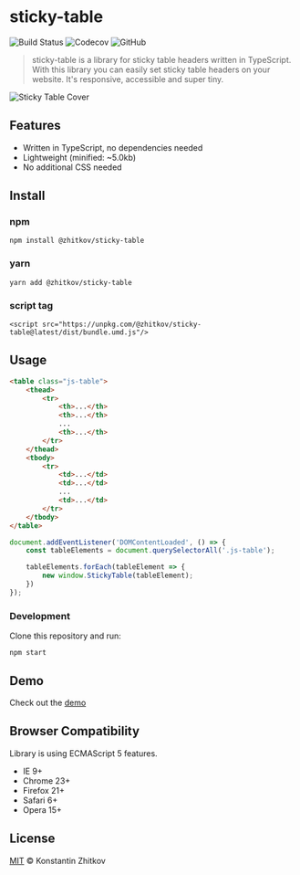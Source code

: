 # sticky-table

![Build Status](https://github.com/zhitkovkostya/sticky-table/actions/workflows/coverage.yml/badge.svg)
![Codecov](https://img.shields.io/codecov/c/github/zhitkovkostya/sticky-table)
![GitHub](https://img.shields.io/github/license/zhitkovkostya/sticky-table)

> sticky-table is a library for sticky table headers written in TypeScript. With this library you can easily set sticky table headers on your website. It's responsive, accessible and super tiny.

![Sticky Table Cover](https://repository-images.githubusercontent.com/448645679/64d17f01-6be4-415e-b783-5267e60d93c0)

## Features

- Written in TypeScript, no dependencies needed
- Lightweight (minified: ~5.0kb)
- No additional CSS needed

## Install

### npm

```
npm install @zhitkov/sticky-table
```

### yarn

```
yarn add @zhitkov/sticky-table
```

### script tag

```
<script src="https://unpkg.com/@zhitkov/sticky-table@latest/dist/bundle.umd.js"/>
```

## Usage

```html
<table class="js-table">
    <thead>
        <tr>
            <th>...</th>
            <th>...</th>
            ...
            <th>...</th>
        </tr>
    </thead>
    <tbody>
        <tr>
            <td>...</td>
            <td>...</td>
            ...
            <td>...</td>
        </tr>
    </tbody>
</table>
```

```js
document.addEventListener('DOMContentLoaded', () => {
    const tableElements = document.querySelectorAll('.js-table');

    tableElements.forEach(tableElement => {
        new window.StickyTable(tableElement);
    })
});
```

### Development

Clone this repository and run:

```
npm start
```

## Demo

Check out the [demo](https://zhitkovkostya.github.io/sticky-table/)

## Browser Compatibility

Library is using ECMAScript 5 features.

* IE 9+
* Chrome 23+
* Firefox 21+
* Safari 6+
* Opera 15+

## License

[MIT](https://opensource.org/licenses/MIT) © Konstantin Zhitkov
